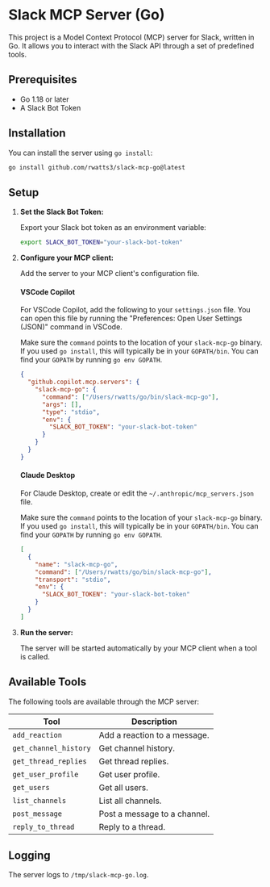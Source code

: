 # Slack MCP Server (Go)

This project is a Model Context Protocol (MCP) server for Slack, written in Go. It allows you to interact with the Slack API through a set of predefined tools.

## Prerequisites

- Go 1.18 or later
- A Slack Bot Token

## Installation

You can install the server using `go install`:

```bash
go install github.com/rwatts3/slack-mcp-go@latest
```


## Setup

1.  **Set the Slack Bot Token:**

    Export your Slack bot token as an environment variable:

    ```bash
    export SLACK_BOT_TOKEN="your-slack-bot-token"
    ```

2.  **Configure your MCP client:**

    Add the server to your MCP client's configuration file.

    #### VSCode Copilot

    For VSCode Copilot, add the following to your `settings.json` file. You can open this file by running the "Preferences: Open User Settings (JSON)" command in VSCode.

    Make sure the `command` points to the location of your `slack-mcp-go` binary. If you used `go install`, this will typically be in your `GOPATH/bin`. You can find your `GOPATH` by running `go env GOPATH`.

    ```json
    {
      "github.copilot.mcp.servers": {
        "slack-mcp-go": {
          "command": ["/Users/rwatts/go/bin/slack-mcp-go"],
          "args": [],
          "type": "stdio",
          "env": {
            "SLACK_BOT_TOKEN": "your-slack-bot-token"
          }
        }
      }
    }
    ```

    #### Claude Desktop

    For Claude Desktop, create or edit the `~/.anthropic/mcp_servers.json` file.

    Make sure the `command` points to the location of your `slack-mcp-go` binary. If you used `go install`, this will typically be in your `GOPATH/bin`. You can find your `GOPATH` by running `go env GOPATH`.

    ```json
    [
      {
        "name": "slack-mcp-go",
        "command": ["/Users/rwatts/go/bin/slack-mcp-go"],
        "transport": "stdio",
        "env": {
          "SLACK_BOT_TOKEN": "your-slack-bot-token"
        }
      }
    ]
    ```

3.  **Run the server:**

    The server will be started automatically by your MCP client when a tool is called.

## Available Tools

The following tools are available through the MCP server:

| Tool                  | Description                       |
| --------------------- | --------------------------------- |
| `add_reaction`        | Add a reaction to a message.      |
| `get_channel_history` | Get channel history.              |
| `get_thread_replies`  | Get thread replies.               |
| `get_user_profile`    | Get user profile.                 |
| `get_users`           | Get all users.                    |
| `list_channels`       | List all channels.                |
| `post_message`        | Post a message to a channel.      |
| `reply_to_thread`     | Reply to a thread.                |

## Logging

The server logs to `/tmp/slack-mcp-go.log`.
